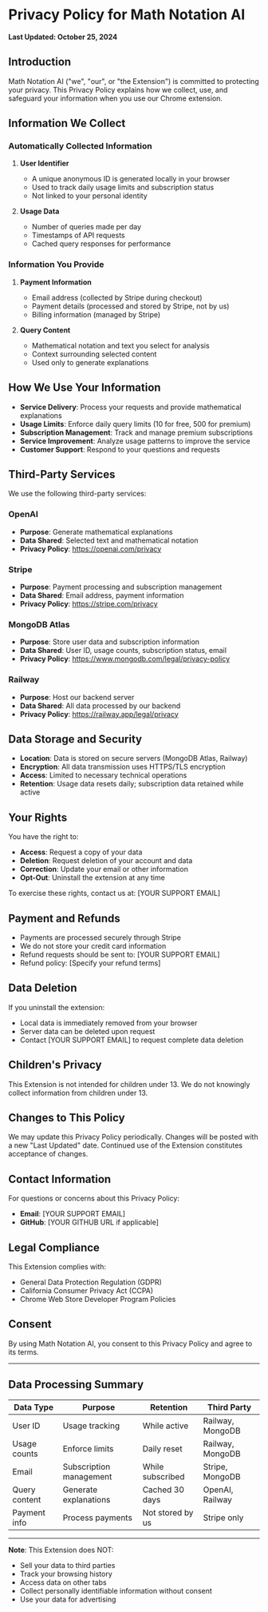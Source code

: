 # Privacy Policy for Math Notation AI

**Last Updated: October 25, 2024**

## Introduction

Math Notation AI ("we", "our", or "the Extension") is committed to protecting your privacy. This Privacy Policy explains how we collect, use, and safeguard your information when you use our Chrome extension.

## Information We Collect

### Automatically Collected Information

1. **User Identifier**
   - A unique anonymous ID is generated locally in your browser
   - Used to track daily usage limits and subscription status
   - Not linked to your personal identity

2. **Usage Data**
   - Number of queries made per day
   - Timestamps of API requests
   - Cached query responses for performance

### Information You Provide

1. **Payment Information**
   - Email address (collected by Stripe during checkout)
   - Payment details (processed and stored by Stripe, not by us)
   - Billing information (managed by Stripe)

2. **Query Content**
   - Mathematical notation and text you select for analysis
   - Context surrounding selected content
   - Used only to generate explanations

## How We Use Your Information

- **Service Delivery**: Process your requests and provide mathematical explanations
- **Usage Limits**: Enforce daily query limits (10 for free, 500 for premium)
- **Subscription Management**: Track and manage premium subscriptions
- **Service Improvement**: Analyze usage patterns to improve the service
- **Customer Support**: Respond to your questions and requests

## Third-Party Services

We use the following third-party services:

### OpenAI
- **Purpose**: Generate mathematical explanations
- **Data Shared**: Selected text and mathematical notation
- **Privacy Policy**: https://openai.com/privacy

### Stripe
- **Purpose**: Payment processing and subscription management
- **Data Shared**: Email address, payment information
- **Privacy Policy**: https://stripe.com/privacy

### MongoDB Atlas
- **Purpose**: Store user data and subscription information
- **Data Shared**: User ID, usage counts, subscription status, email
- **Privacy Policy**: https://www.mongodb.com/legal/privacy-policy

### Railway
- **Purpose**: Host our backend server
- **Data Shared**: All data processed by our backend
- **Privacy Policy**: https://railway.app/legal/privacy

## Data Storage and Security

- **Location**: Data is stored on secure servers (MongoDB Atlas, Railway)
- **Encryption**: All data transmission uses HTTPS/TLS encryption
- **Access**: Limited to necessary technical operations
- **Retention**: Usage data resets daily; subscription data retained while active

## Your Rights

You have the right to:

- **Access**: Request a copy of your data
- **Deletion**: Request deletion of your account and data
- **Correction**: Update your email or other information
- **Opt-Out**: Uninstall the extension at any time

To exercise these rights, contact us at: [YOUR SUPPORT EMAIL]

## Payment and Refunds

- Payments are processed securely through Stripe
- We do not store your credit card information
- Refund requests should be sent to: [YOUR SUPPORT EMAIL]
- Refund policy: [Specify your refund terms]

## Data Deletion

If you uninstall the extension:
- Local data is immediately removed from your browser
- Server data can be deleted upon request
- Contact [YOUR SUPPORT EMAIL] to request complete data deletion

## Children's Privacy

This Extension is not intended for children under 13. We do not knowingly collect information from children under 13.

## Changes to This Policy

We may update this Privacy Policy periodically. Changes will be posted with a new "Last Updated" date. Continued use of the Extension constitutes acceptance of changes.

## Contact Information

For questions or concerns about this Privacy Policy:

- **Email**: [YOUR SUPPORT EMAIL]
- **GitHub**: [YOUR GITHUB URL if applicable]

## Legal Compliance

This Extension complies with:
- General Data Protection Regulation (GDPR)
- California Consumer Privacy Act (CCPA)
- Chrome Web Store Developer Program Policies

## Consent

By using Math Notation AI, you consent to this Privacy Policy and agree to its terms.

---

## Data Processing Summary

| Data Type | Purpose | Retention | Third Party |
|-----------|---------|-----------|-------------|
| User ID | Usage tracking | While active | Railway, MongoDB |
| Usage counts | Enforce limits | Daily reset | Railway, MongoDB |
| Email | Subscription management | While subscribed | Stripe, MongoDB |
| Query content | Generate explanations | Cached 30 days | OpenAI, Railway |
| Payment info | Process payments | Not stored by us | Stripe only |

---

**Note**: This Extension does NOT:
- Sell your data to third parties
- Track your browsing history
- Access data on other tabs
- Collect personally identifiable information without consent
- Use your data for advertising

